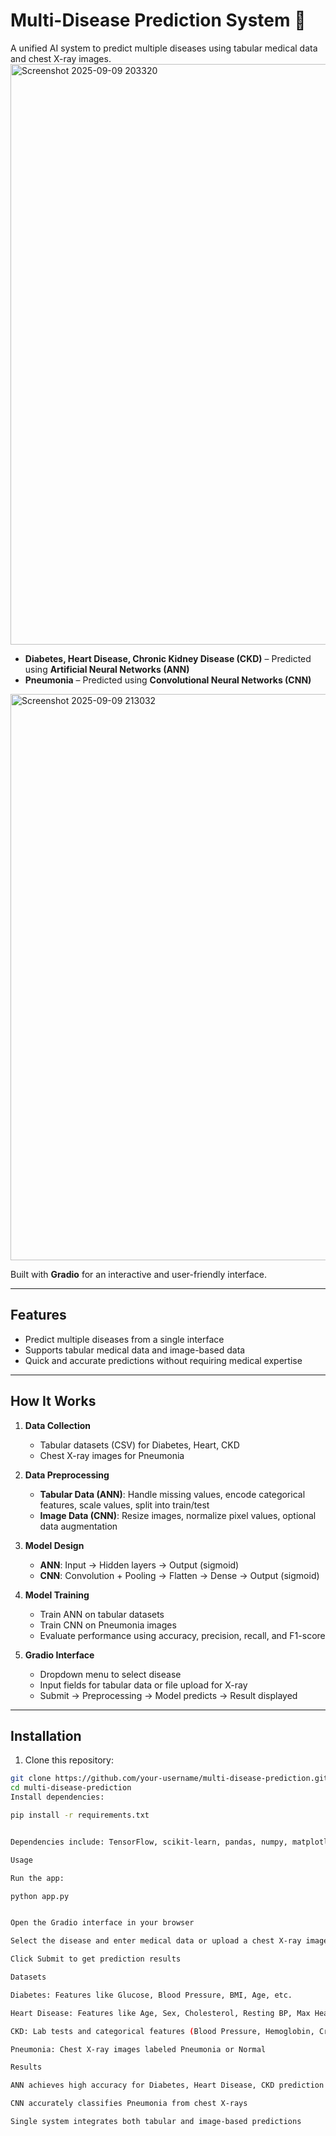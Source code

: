 # Multi-Disease Prediction System 🏥

A unified AI system to predict multiple diseases using tabular medical data and chest X-ray images.  
<img width="1915" height="929" alt="Screenshot 2025-09-09 203320" src="https://github.com/user-attachments/assets/371ed6e8-3c70-4995-98f6-6e30ed0269b8" />


- **Diabetes, Heart Disease, Chronic Kidney Disease (CKD)** – Predicted using **Artificial Neural Networks (ANN)**  
- **Pneumonia** – Predicted using **Convolutional Neural Networks (CNN)**  
<img width="1915" height="906" alt="Screenshot 2025-09-09 213032" src="https://github.com/user-attachments/assets/84258b39-cf3a-4cf2-ba52-0233baa72c14" />

Built with **Gradio** for an interactive and user-friendly interface.

---

## Features

- Predict multiple diseases from a single interface  
- Supports tabular medical data and image-based data  
- Quick and accurate predictions without requiring medical expertise  

---

## How It Works

1. **Data Collection**
   - Tabular datasets (CSV) for Diabetes, Heart, CKD  
   - Chest X-ray images for Pneumonia  

2. **Data Preprocessing**
   - **Tabular Data (ANN)**: Handle missing values, encode categorical features, scale values, split into train/test  
   - **Image Data (CNN)**: Resize images, normalize pixel values, optional data augmentation  

3. **Model Design**
   - **ANN**: Input → Hidden layers → Output (sigmoid)  
   - **CNN**: Convolution + Pooling → Flatten → Dense → Output (sigmoid)  

4. **Model Training**
   - Train ANN on tabular datasets  
   - Train CNN on Pneumonia images  
   - Evaluate performance using accuracy, precision, recall, and F1-score  

5. **Gradio Interface**
   - Dropdown menu to select disease  
   - Input fields for tabular data or file upload for X-ray  
   - Submit → Preprocessing → Model predicts → Result displayed  

---

## Installation

1. Clone this repository:

```bash
git clone https://github.com/your-username/multi-disease-prediction.git
cd multi-disease-prediction
Install dependencies:

pip install -r requirements.txt


Dependencies include: TensorFlow, scikit-learn, pandas, numpy, matplotlib, Gradio

Usage

Run the app:

python app.py


Open the Gradio interface in your browser

Select the disease and enter medical data or upload a chest X-ray image

Click Submit to get prediction results

Datasets

Diabetes: Features like Glucose, Blood Pressure, BMI, Age, etc.

Heart Disease: Features like Age, Sex, Cholesterol, Resting BP, Max Heart Rate, etc.

CKD: Lab tests and categorical features (Blood Pressure, Hemoglobin, Creatinine, etc.)

Pneumonia: Chest X-ray images labeled Pneumonia or Normal

Results

ANN achieves high accuracy for Diabetes, Heart Disease, CKD prediction

CNN accurately classifies Pneumonia from chest X-rays

Single system integrates both tabular and image-based predictions

